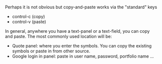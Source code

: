 Perhaps it is not obvious but copy-and-paste works via the "standard" keys
  * control-c (copy)
  * control-v (paste)

In general, anywhere you have a text-panel or a text-field, you can copy and paste. The most commonly used location will be:
  * Quote panel: where you enter the symbols. You can copy the existing symbols or paste in from other source.
  * Google login in panel: paste in user name, password, portfolio name ...

